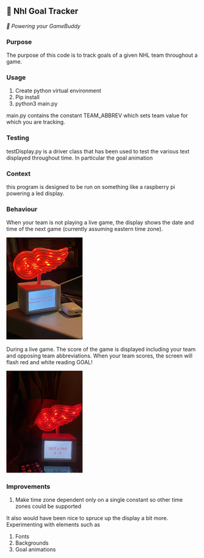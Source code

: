 ## 🚨 Nhl Goal Tracker
*🚀 Powering your GameBuddy*

### Purpose
The purpose of this code is to track goals of a given NHL team throughout a game. 

### Usage

1. Create python virtual environment
2. Pip install
3. python3 main.py

main.py contains the constant TEAM_ABBREV which sets team value for which you are tracking. 

### Testing

testDisplay.py is a driver class that has been used to test the various text displayed throughout time. In particular the goal animation

### Context

this program is designed to be run on something like a raspberry pi powering a led display.

### Behaviour

When your team is not playing a live game, the display shows the date and time of the next game (currently assuming eastern time zone).


<img src="/readmePhotos/nextGame.jpg" alt="The Game Buddy next game display. It includes a led lit 3D printed logo on top. It reads, The next game is at December 31, 8 pm." width="200"/>

During a live game. The score of the game is displayed including your team and opposing team abbreviations. When your team scores, the screen will flash red and white reading GOAL! 

<img src="/readmePhotos/liveGame.jpg" alt="The game buddy live game display. It reads, Detroit verses Philly, 0, 0." width="200"/>

### Improvements

1. Make time zone dependent only on a single constant so other time zones could be supported

It also would have been nice to spruce up the display a bit more. Experimenting with elements such as 

1. Fonts
2. Backgrounds
3. Goal animations

